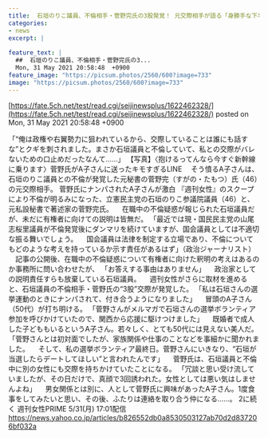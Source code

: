 ```yaml
---
title:  石垣のりこ議員、不倫相手・菅野完氏の3股発覚！ 元交際相手が語る「身勝手な下半身」  
categories:
- news
excerpt: |
  
feature_text: |
  ##  石垣のりこ議員、不倫相手・菅野完氏の3...
  Mon, 31 May 2021 20:58:48  +0900
feature_image: "https://picsum.photos/2560/600?image=733"
image: "https://picsum.photos/2560/600?image=733"
---
```


[https://fate.5ch.net/test/read.cgi/seijinewsplus/1622462328/](https://fate.5ch.net/test/read.cgi/seijinewsplus/1622462328/)
posted on Mon, 31 May 2021 20:58:48  +0900

<!--more-->

「“俺は政権や右翼勢力に狙われているから、交際していることは誰にも話すな”とクギを刺されました。まさか石垣議員と不倫していて、私との交際がバレないための口止めだったなんて……」 【写真】〈抱けるってんなら今すぐ新幹線に乗ります〉菅野氏がA子さんに送ったキモすぎるLINE 　そう憤るA子さんは、石垣のりこ議員との不倫が発覚した元秘書の菅野完（すがの・たもつ）氏（46）の元交際相手。 菅野氏にナンパされたA子さんが激白 『週刊女性』のスクープにより不倫が明るみになった、立憲民主党の石垣のりこ参議院議員（46）と、元私設秘書で著述家の菅野完氏。 　在職中の不倫疑惑が報じられた石垣議員だが、未だに有権者に向けての説明は皆無だ。 「最近では現・国民民主党の山尾志桜里議員が不倫発覚後にダンマリを続けていますが、国会議員としては不適切な振る舞いでしょう。 　国会議員は法律を制定する立場であり、不倫についてもどのような考えを持っているか示す責任があるはず」（政治ジャーナリスト） 　記事の公開後、在職中の不倫疑惑について有権者に向けた釈明の考えはあるのか事務所に問い合わせたが、 「お答えする事由はありません」 　政治家としての説明責任すらも放棄している石垣議員。 　週刊女性がさらに取材を進めると、石垣議員の不倫相手・菅野氏の“3股”交際が発覚した。 「私は石垣さんの選挙運動のときにナンパされて、付き合うようになりました」 　冒頭のA子さん（50代）が打ち明ける。 「菅野さんがメルマガで石垣さんの選挙ボランティア参加を呼びかけていたので、関西から応援に駆けつけました」 　既婚者で成人した子どももいるというA子さん。若々しく、とても50代には見えない美人だ。 「菅野さんとは初対面でしたが、家族関係や仕事のことなどを事細かに聞かれました。 　そして、私の選挙ボランティア最終日。菅野さんにいきなり、“石垣が当選したらデートしてほしい”と言われたんです」 　菅野氏は、石垣議員と不倫中に別の女性にも交際を持ちかけていたことになる。 「冗談と思い受け流していましたが、その日だけで、真顔で3回誘われた。女性としては悪い気はしませんよね」 　男女関係とは別に、人として菅野氏に興味があったA子さん。1度食事をしてみたいと思い、その後、ふたりは連絡を取り合う仲になる……。 2に続く 週刊女性PRIME 5/31(月) 17:01配信 https://news.yahoo.co.jp/articles/b826552db0a8530503127ab70d2d837206bf032a
